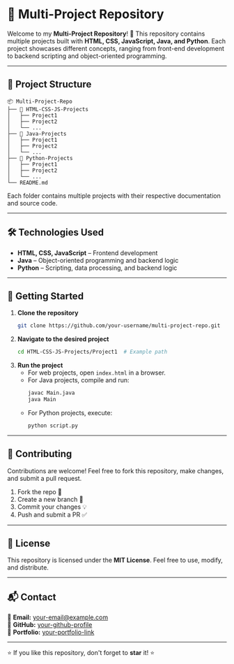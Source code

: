# 🚀 Multi-Project Repository

Welcome to my **Multi-Project Repository**! 🎉 This repository contains multiple projects built with **HTML, CSS, JavaScript, Java, and Python**. Each project showcases different concepts, ranging from front-end development to backend scripting and object-oriented programming.

---

## 📂 Project Structure

```
📦 Multi-Project-Repo
├── 📁 HTML-CSS-JS-Projects
│   ├── Project1
│   ├── Project2
│   └── ...
├── 📁 Java-Projects
│   ├── Project1
│   ├── Project2
│   └── ...
├── 📁 Python-Projects
│   ├── Project1
│   ├── Project2
│   └── ...
└── README.md
```

Each folder contains multiple projects with their respective documentation and source code.

---

## 🛠️ Technologies Used

- **HTML, CSS, JavaScript** – Frontend development
- **Java** – Object-oriented programming and backend logic
- **Python** – Scripting, data processing, and backend logic

---

## 🚀 Getting Started

1. **Clone the repository**
   ```bash
   git clone https://github.com/your-username/multi-project-repo.git
   ```
2. **Navigate to the desired project**
   ```bash
   cd HTML-CSS-JS-Projects/Project1  # Example path
   ```
3. **Run the project**
   - For web projects, open `index.html` in a browser.
   - For Java projects, compile and run:
     ```bash
     javac Main.java
     java Main
     ```
   - For Python projects, execute:
     ```bash
     python script.py
     ```

---

## 🎯 Contributing

Contributions are welcome! Feel free to fork this repository, make changes, and submit a pull request.

1. Fork the repo 🍴
2. Create a new branch 🚀
3. Commit your changes 💡
4. Push and submit a PR ✅

---

## 📜 License

This repository is licensed under the **MIT License**. Feel free to use, modify, and distribute.

---

## 📬 Contact

📧 **Email:** your-email@example.com  
🔗 **GitHub:** [your-github-profile](https://github.com/saifshaikh01)  
🔗 **Portfolio:** [your-portfolio-link](https://your-portfolio.com)  

---

⭐ If you like this repository, don't forget to **star** it! ⭐

